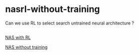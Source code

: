 # nasrl-without-training
Can we use RL to select search untrained neural architecture ?
## 
[NAS with RL](https://arxiv.org/pdf/1611.01578.pdf)

[NAS without training](https://arxiv.org/abs/2006.04647)
